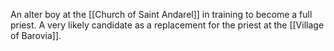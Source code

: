 An alter boy at the [[Church of Saint Andarel]] in training to become a full priest. A very likely candidate as a replacement for the priest at the [[Village of Barovia]].